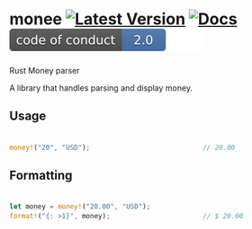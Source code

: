 # monee [![Latest Version]][crates.io] [![Docs]][docs.rs] [![Conduct svg]][Code of Conduct]
Rust Money parser

[Latest Version]: https://img.shields.io/crates/v/monee.svg
[crates.io]: https://crates.io/crates/monee
[Docs]: https://docs.rs/monee/badge.svg
[docs.rs]: https://docs.rs/monee
[Conduct svg]: code-of-conduct.svg
[Code of Conduct]: https://gitlab.com/dantuck/monee/-/blob/main/CODE_OF_CONDUCT.md

A library that handles parsing and display money.

## Usage


```rust

money!("20", "USD");                            // 20.00

```

## Formatting

```rust

let money = money!("20.00", "USD");
format!("{: >1}", money);                       // $ 20.00

```